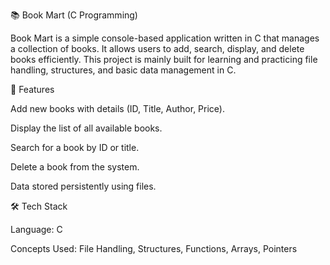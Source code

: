 📚 Book Mart (C Programming)

Book Mart is a simple console-based application written in C that manages a collection of books.
It allows users to add, search, display, and delete books efficiently. This project is mainly built for learning and practicing file handling, structures, and basic data management in C.

🚀 Features

Add new books with details (ID, Title, Author, Price).

Display the list of all available books.

Search for a book by ID or title.

Delete a book from the system.

Data stored persistently using files.

🛠️ Tech Stack

Language: C

Concepts Used: File Handling, Structures, Functions, Arrays, Pointers
